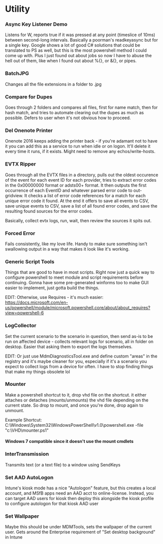 # Utility #

### Async Key Listener Demo ###


Listens for W, reports true if it was pressed at any point (timeslice of 10ms) between second-long intervals. Basically a poorman's readkeyasync but for a single key. Google shows a lot of good C# solutions that could be translated to PS as well, but this is the most powershell method I could come up with. Plus I just found out about jobs so now I have to abuse the hell out of them, like when I found out about %{}, or &{}, or pipes.

### BatchJPG ##
Changes all the file extensions in a folder to .jpg

### Compare for Dupes ##
Goes through 2 folders and compares all files, first for name match, then for hash match, and tries to automate clearing out the dupes as much as possible. Defers to user when it's not obvious how to proceed.

### Del Onenote Printer ##
Onenote 2016 keeps adding the printer back - if you're adamant not to have it you can add this as a service to run when idle or on logon. It'll delete it every time it runs, if it exists. Might need to remove any echos/write-hosts.

### EVTX Ripper ##
Goes through all the EVTX files in a directory, pulls out the oldest occurence of the event for each event ID for each provider, tries to extract error codes in the 0x00000000 format or adsts00+ format. It then outputs the first occurrence of each EventID and whatever parsed error code to out-gridview. It checks a list of error code references for a match for each unique error code it found. At the end it offers to save all events to CSV, save unique events to CSV, save a list of all found error codes, and save the resulting found sources for the error codes.

Basically, collect evtx logs, run, wait, then review the sources it spits out.

### Forced Error ##
Fails consistently, like my love life. Handy to make sure something isn't swallowing output in a way that makes it look like it's working.

### Generic Script Tools ##
Things that are good to have in most scripts. Right now just a quick way to configure powershell to meet module and script requirements before continuing. Gonna have some pre-generated winforms too to make GUI easier to implement, just gotta build the things.

EDIT: Otherwise, use Requires - it's much easier: https://docs.microsoft.com/en-us/powershell/module/microsoft.powershell.core/about/about_requires?view=powershell-6

### LogCollector ##
Set the current scenario to the scenario in question, then send as-is to be run on affected device - collects relevant logs for scenario, all in folder on desktop. Easier that asking them to export the logs themselves.

EDIT: Or just use MdmDiagnosticsTool.exe and define custom "areas" in the registry and it's maybe cleaner for you, especially if it's a scenario you expect to collect logs from a device for often. I have to stop finding things that make my things obsolete lol

### Mounter ###
Make a powershell shortcut to it, drop vhd file on the shortcut. it either attaches or detaches (mounts/unmounts) the vhd file depending on the current state. So drop to mount, and once you're done, drop again to unmount.

Example Shortcut: C:\Windows\System32\WindowsPowerShell\v1.0\powershell.exe -file "c:\VHD\mounter.ps1"
#### Windows 7 compatible since it doesn't use the mount cmdlets ####

### InterTransmission ##
Transmits text (or a text file) to a window using SendKeys

### Set AAD AutoLogon ##    
Intune's kiosk mode has a nice "Autologon" feature, but this creates a local account, and MSfB apps need an AAD acct to online-license.
Instead, you can target AAD users for kiosk then deploy this alongside the kiosk profile to configure autologon for that kiosk AAD user


### Set Wallpaper ##
Maybe this should be under MDMTools, sets the wallpaper of the current user. Gets around the Enterprise requirement of "Set desktop background" in Intune
